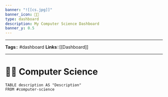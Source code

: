 ```yaml
---
banner: "![[cs.jpg]]"
banner_icon: 🧑‍💻
type: dashboard
description: My Computer Science Dashboard
banner_y: 0.5
---
```


---
**Tags**:: #dashboard
**Links**::[[Dashboard]]

---

# 🧑‍💻 Computer Science

```dataview
TABLE description AS "Description"
FROM #computer-science
```
